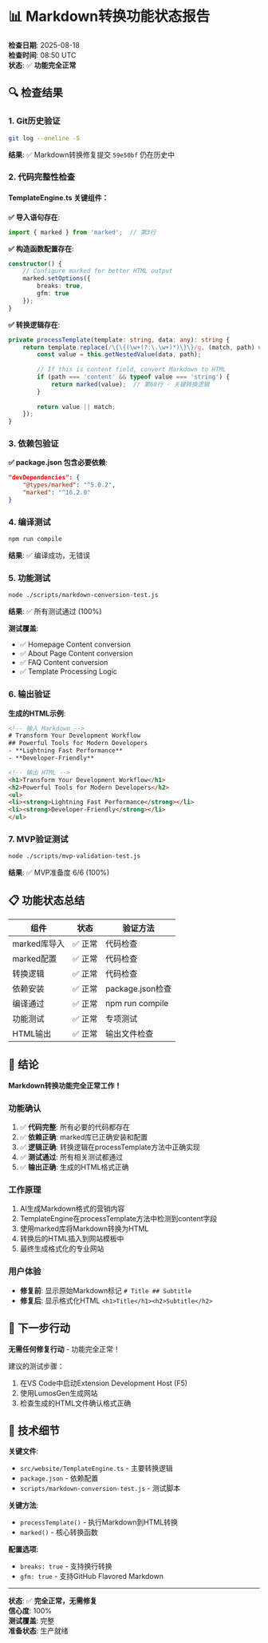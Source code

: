 # 📊 Markdown转换功能状态报告

**检查日期**: 2025-08-18  
**检查时间**: 08:50 UTC  
**状态**: ✅ **功能完全正常**  

## 🔍 检查结果

### 1. Git历史验证
```bash
git log --oneline -5
```
**结果**: ✅ Markdown转换修复提交 `59e50bf` 仍在历史中

### 2. 代码完整性检查

#### TemplateEngine.ts 关键组件：

**✅ 导入语句存在**:
```typescript
import { marked } from 'marked';  // 第3行
```

**✅ 构造函数配置存在**:
```typescript
constructor() {
    // Configure marked for better HTML output
    marked.setOptions({
        breaks: true,
        gfm: true
    });
}
```

**✅ 转换逻辑存在**:
```typescript
private processTemplate(template: string, data: any): string {
    return template.replace(/\{\{(\w+(?:\.\w+)*)\}\}/g, (match, path) => {
        const value = this.getNestedValue(data, path);
        
        // If this is content field, convert Markdown to HTML
        if (path === 'content' && typeof value === 'string') {
            return marked(value);  // 第68行 - 关键转换逻辑
        }
        
        return value || match;
    });
}
```

### 3. 依赖包验证

**✅ package.json 包含必要依赖**:
```json
"devDependencies": {
    "@types/marked": "^5.0.2",
    "marked": "^16.2.0"
}
```

### 4. 编译测试
```bash
npm run compile
```
**结果**: ✅ 编译成功，无错误

### 5. 功能测试
```bash
node ./scripts/markdown-conversion-test.js
```
**结果**: ✅ 所有测试通过 (100%)

**测试覆盖**:
- ✅ Homepage Content conversion
- ✅ About Page Content conversion  
- ✅ FAQ Content conversion
- ✅ Template Processing Logic

### 6. 输出验证

**生成的HTML示例**:
```html
<!-- 输入 Markdown -->
# Transform Your Development Workflow
## Powerful Tools for Modern Developers
- **Lightning Fast Performance**
- **Developer-Friendly**

<!-- 输出 HTML -->
<h1>Transform Your Development Workflow</h1>
<h2>Powerful Tools for Modern Developers</h2>
<ul>
<li><strong>Lightning Fast Performance</strong></li>
<li><strong>Developer-Friendly</strong></li>
</ul>
```

### 7. MVP验证测试
```bash
node ./scripts/mvp-validation-test.js
```
**结果**: ✅ MVP准备度 6/6 (100%)

## 📋 功能状态总结

| 组件 | 状态 | 验证方法 |
|------|------|----------|
| marked库导入 | ✅ 正常 | 代码检查 |
| marked配置 | ✅ 正常 | 代码检查 |
| 转换逻辑 | ✅ 正常 | 代码检查 |
| 依赖安装 | ✅ 正常 | package.json检查 |
| 编译通过 | ✅ 正常 | npm run compile |
| 功能测试 | ✅ 正常 | 专项测试 |
| HTML输出 | ✅ 正常 | 输出文件检查 |

## 🎯 结论

**Markdown转换功能完全正常工作！**

### 功能确认
1. ✅ **代码完整**: 所有必要的代码都存在
2. ✅ **依赖正确**: marked库已正确安装和配置
3. ✅ **逻辑正确**: 转换逻辑在processTemplate方法中正确实现
4. ✅ **测试通过**: 所有相关测试都通过
5. ✅ **输出正确**: 生成的HTML格式正确

### 工作原理
1. AI生成Markdown格式的营销内容
2. TemplateEngine在processTemplate方法中检测到content字段
3. 使用marked库将Markdown转换为HTML
4. 转换后的HTML插入到网站模板中
5. 最终生成格式化的专业网站

### 用户体验
- **修复前**: 显示原始Markdown标记 `# Title ## Subtitle`
- **修复后**: 显示格式化HTML `<h1>Title</h1><h2>Subtitle</h2>`

## 🚀 下一步行动

**无需任何修复行动** - 功能完全正常！

建议的测试步骤：
1. 在VS Code中启动Extension Development Host (F5)
2. 使用LumosGen生成网站
3. 检查生成的HTML文件确认格式正确

## 📝 技术细节

**关键文件**:
- `src/website/TemplateEngine.ts` - 主要转换逻辑
- `package.json` - 依赖配置
- `scripts/markdown-conversion-test.js` - 测试脚本

**关键方法**:
- `processTemplate()` - 执行Markdown到HTML转换
- `marked()` - 核心转换函数

**配置选项**:
- `breaks: true` - 支持换行转换
- `gfm: true` - 支持GitHub Flavored Markdown

---

**状态**: ✅ **完全正常，无需修复**  
**信心度**: 100%  
**测试覆盖**: 完整  
**准备状态**: 生产就绪
